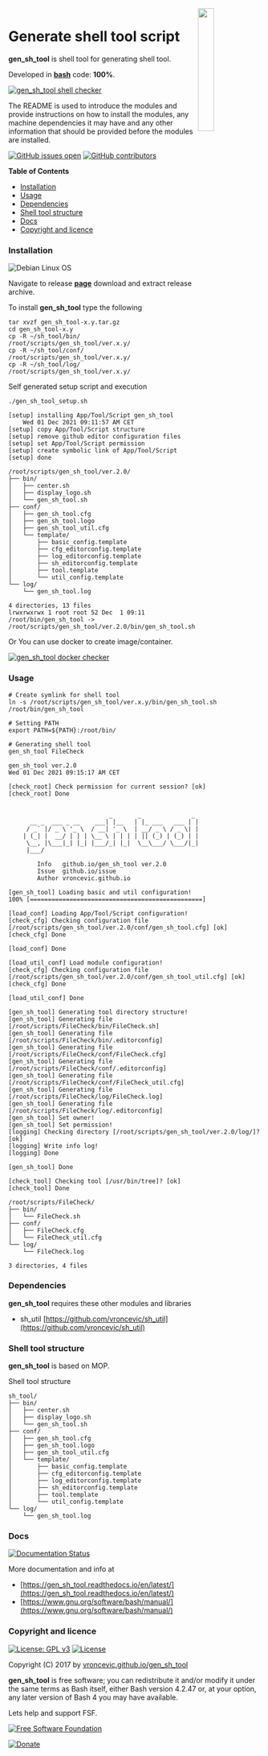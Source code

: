 <img align="right" src="https://raw.githubusercontent.com/vroncevic/gen_sh_tool/dev/docs/gen_sh_tool_logo.png" width="25%">

# Generate shell tool script

**gen_sh_tool** is shell tool for generating shell tool.

Developed in **[bash](https://en.wikipedia.org/wiki/Bash_(Unix_shell))** code: **100%**.

[![gen_sh_tool shell checker](https://github.com/vroncevic/gen_sh_tool/workflows/gen_sh_tool%20shell%20checker/badge.svg)](https://github.com/vroncevic/gen_sh_tool/actions?query=workflow%3A%22gen_sh_tool+shell+checker%22)

The README is used to introduce the modules and provide instructions on
how to install the modules, any machine dependencies it may have and any
other information that should be provided before the modules are installed.

[![GitHub issues open](https://img.shields.io/github/issues/vroncevic/gen_sh_tool.svg)](https://github.com/vroncevic/gen_sh_tool/issues) [![GitHub contributors](https://img.shields.io/github/contributors/vroncevic/gen_sh_tool.svg)](https://github.com/vroncevic/gen_sh_tool/graphs/contributors)

<!-- START doctoc generated TOC please keep comment here to allow auto update -->
<!-- DON'T EDIT THIS SECTION, INSTEAD RE-RUN doctoc TO UPDATE -->
**Table of Contents**

- [Installation](#installation)
- [Usage](#usage)
- [Dependencies](#dependencies)
- [Shell tool structure](#shell-tool-structure)
- [Docs](#docs)
- [Copyright and licence](#copyright-and-licence)

<!-- END doctoc generated TOC please keep comment here to allow auto update -->

### Installation

![Debian Linux OS](https://raw.githubusercontent.com/vroncevic/gen_sh_tool/dev/docs/debtux.png)

Navigate to release **[page](https://github.com/vroncevic/gen_sh_tool/releases)** download and extract release archive.

To install **gen_sh_tool** type the following

```
tar xvzf gen_sh_tool-x.y.tar.gz
cd gen_sh_tool-x.y
cp -R ~/sh_tool/bin/   /root/scripts/gen_sh_tool/ver.x.y/
cp -R ~/sh_tool/conf/  /root/scripts/gen_sh_tool/ver.x.y/
cp -R ~/sh_tool/log/   /root/scripts/gen_sh_tool/ver.x.y/
```

Self generated setup script and execution
```
./gen_sh_tool_setup.sh

[setup] installing App/Tool/Script gen_sh_tool
	Wed 01 Dec 2021 09:11:57 AM CET
[setup] copy App/Tool/Script structure
[setup] remove github editor configuration files
[setup] set App/Tool/Script permission
[setup] create symbolic link of App/Tool/Script
[setup] done

/root/scripts/gen_sh_tool/ver.2.0/
├── bin/
│   ├── center.sh
│   ├── display_logo.sh
│   └── gen_sh_tool.sh
├── conf/
│   ├── gen_sh_tool.cfg
│   ├── gen_sh_tool.logo
│   ├── gen_sh_tool_util.cfg
│   └── template/
│       ├── basic_config.template
│       ├── cfg_editorconfig.template
│       ├── log_editorconfig.template
│       ├── sh_editorconfig.template
│       ├── tool.template
│       └── util_config.template
└── log/
    └── gen_sh_tool.log

4 directories, 13 files
lrwxrwxrwx 1 root root 52 Dec  1 09:11 /root/bin/gen_sh_tool -> /root/scripts/gen_sh_tool/ver.2.0/bin/gen_sh_tool.sh
```

Or You can use docker to create image/container.

[![gen_sh_tool docker checker](https://github.com/vroncevic/gen_sh_tool/workflows/gen_sh_tool%20docker%20checker/badge.svg)](https://github.com/vroncevic/gen_sh_tool/actions?query=workflow%3A%22gen_sh_tool+docker+checker%22)

### Usage

```
# Create symlink for shell tool
ln -s /root/scripts/gen_sh_tool/ver.x.y/bin/gen_sh_tool.sh /root/bin/gen_sh_tool

# Setting PATH
export PATH=${PATH}:/root/bin/

# Generating shell tool
gen_sh_tool FileCheck

gen_sh_tool ver.2.0
Wed 01 Dec 2021 09:15:17 AM CET

[check_root] Check permission for current session? [ok]
[check_root] Done

	                                                 
	                        _       _              _ 
	  __ _  ___ _ __    ___| |__   | |_ ___   ___ | |
	 / _` |/ _ \ '_ \  / __| '_ \  | __/ _ \ / _ \| |
	| (_| |  __/ | | | \__ \ | | | | || (_) | (_) | |
	 \__, |\___|_| |_| |___/_| |_|  \__\___/ \___/|_|
	 |___/                                           
	                                                 
		Info   github.io/gen_sh_tool ver.2.0
		Issue  github.io/issue
		Author vroncevic.github.io

[gen_sh_tool] Loading basic and util configuration!
100% [================================================]

[load_conf] Loading App/Tool/Script configuration!
[check_cfg] Checking configuration file [/root/scripts/gen_sh_tool/ver.2.0/conf/gen_sh_tool.cfg] [ok]
[check_cfg] Done

[load_conf] Done

[load_util_conf] Load module configuration!
[check_cfg] Checking configuration file [/root/scripts/gen_sh_tool/ver.2.0/conf/gen_sh_tool_util.cfg] [ok]
[check_cfg] Done

[load_util_conf] Done

[gen_sh_tool] Generating tool directory structure!
[gen_sh_tool] Generating file [/root/scripts/FileCheck/bin/FileCheck.sh]
[gen_sh_tool] Generating file [/root/scripts/FileCheck/bin/.editorconfig]
[gen_sh_tool] Generating file [/root/scripts/FileCheck/conf/FileCheck.cfg]
[gen_sh_tool] Generating file [/root/scripts/FileCheck/conf/.editorconfig]
[gen_sh_tool] Generating file [/root/scripts/FileCheck/conf/FileCheck_util.cfg]
[gen_sh_tool] Generating file [/root/scripts/FileCheck/log/FileCheck.log]
[gen_sh_tool] Generating file [/root/scripts/FileCheck/log/.editorconfig]
[gen_sh_tool] Set owner!
[gen_sh_tool] Set permission!
[logging] Checking directory [/root/scripts/gen_sh_tool/ver.2.0/log/]? [ok]
[logging] Write info log!
[logging] Done

[gen_sh_tool] Done

[check_tool] Checking tool [/usr/bin/tree]? [ok]
[check_tool] Done

/root/scripts/FileCheck/
├── bin/
│   └── FileCheck.sh
├── conf/
│   ├── FileCheck.cfg
│   └── FileCheck_util.cfg
└── log/
    └── FileCheck.log

3 directories, 4 files
```

### Dependencies

**gen_sh_tool** requires these other modules and libraries
* sh_util [https://github.com/vroncevic/sh_util](https://github.com/vroncevic/sh_util)

### Shell tool structure

**gen_sh_tool** is based on MOP.

Shell tool structure
```
sh_tool/
├── bin/
│   ├── center.sh
│   ├── display_logo.sh
│   └── gen_sh_tool.sh
├── conf/
│   ├── gen_sh_tool.cfg
│   ├── gen_sh_tool.logo
│   ├── gen_sh_tool_util.cfg
│   └── template/
│       ├── basic_config.template
│       ├── cfg_editorconfig.template
│       ├── log_editorconfig.template
│       ├── sh_editorconfig.template
│       ├── tool.template
│       └── util_config.template
└── log/
    └── gen_sh_tool.log
```

### Docs

[![Documentation Status](https://readthedocs.org/projects/gen_sh_tool/badge/?version=latest)](https://gen_sh_tool.readthedocs.io/projects/gen_sh_tool/en/latest/?badge=latest)

More documentation and info at
* [https://gen_sh_tool.readthedocs.io/en/latest/](https://gen_sh_tool.readthedocs.io/en/latest/)
* [https://www.gnu.org/software/bash/manual/](https://www.gnu.org/software/bash/manual/)

### Copyright and licence

[![License: GPL v3](https://img.shields.io/badge/License-GPLv3-blue.svg)](https://www.gnu.org/licenses/gpl-3.0) [![License](https://img.shields.io/badge/License-Apache%202.0-blue.svg)](https://opensource.org/licenses/Apache-2.0)

Copyright (C) 2017 by [vroncevic.github.io/gen_sh_tool](https://vroncevic.github.io/gen_sh_tool)

**gen_sh_tool** is free software; you can redistribute it and/or modify
it under the same terms as Bash itself, either Bash version 4.2.47 or,
at your option, any later version of Bash 4 you may have available.

Lets help and support FSF.

[![Free Software Foundation](https://raw.githubusercontent.com/vroncevic/gen_sh_tool/dev/docs/fsf-logo_1.png)](https://my.fsf.org/)

[![Donate](https://www.paypalobjects.com/en_US/i/btn/btn_donateCC_LG.gif)](https://my.fsf.org/donate/)

